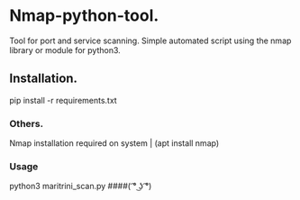 # Nmap-python-tool.
Tool for port and service scanning. Simple automated script using the nmap library or module for python3.
## Installation.
pip install -r requirements.txt
### Others.
Nmap installation required on system | (apt install nmap)
### Usage
python3 maritrini_scan.py
####( ͡° ͜ʖ ͡°)
